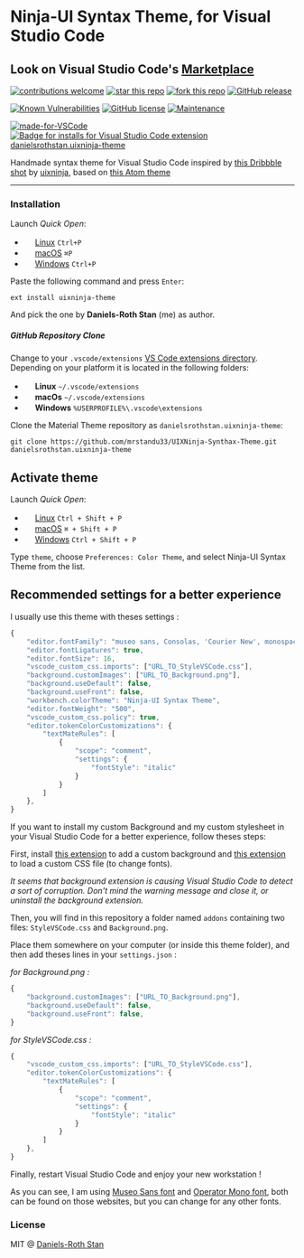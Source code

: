 # Ninja-UI Syntax Theme, for Visual Studio Code 

## Look on Visual Studio Code's [Marketplace](https://marketplace.visualstudio.com/items?itemName=danielsrothstan.uixninja-theme)

[![contributions welcome](https://img.shields.io/badge/contributions-welcome-brightgreen.png?style=flat)](https://github.com/mrstandu33/UIXNinja-Synthax-Theme/issues)
[![star this repo](https://githubbadges.com/star.svg?user=mrstandu33&repo=UIXNinja-Synthax-Theme&style=flat)](https://github.com/mrstandu33/UIXNinja-Synthax-Theme)
[![fork this repo](https://githubbadges.com/fork.svg?user=mrstandu33&repo=UIXNinja-Synthax-Theme&style=flat)](https://github.com/mrstandu33/UIXNinja-Synthax-Theme/fork)
[![GitHub release](https://img.shields.io/github/release/Naereen/StrapDown.js.png)](https://GitHub.com/mrstandu33/UIXNinja-Synthax-Theme/releases/)

[![Known Vulnerabilities](https://snyk.io/test/github/mrstandu33/UIXNinja-Synthax-Theme/badge.png?targetFile=package.json)](https://snyk.io/test/github/mrstandu33/UIXNinja-Synthax-Theme?targetFile=package.json)
[![GitHub license](https://img.shields.io/github/license/mrstandu33/UIXNinja-Synthax-Theme.png)](https://github.com/mrstandu33/UIXNinja-Synthax-Theme/blob/master/LICENSE)
[![Maintenance](https://img.shields.io/badge/Maintained%3F-yes-green.png)](https://github.com/mrstandu33/UIXNinja-Synthax-Theme/graphs/commit-activity)

[![made-for-VSCode](https://img.shields.io/badge/Made%20for-VSCode-1f425f.png)](https://code.visualstudio.com/)
[![Badge for installs for Visual Studio Code extension danielsrothstan.uixninja-theme](https://vsmarketplacebadge.apphb.com/installs/danielsrothstan.uixninja-theme.png)](https://marketplace.visualstudio.com/items?itemName=danielsrothstan.uixninja-theme)

Handmade syntax theme for Visual Studio Code inspired by
[this Dribbble shot](https://dribbble.com/shots/2932388-code-editor-redesign)
by
[uixninja](https://dribbble.com/uixninja),
based on 
[this Atom theme](https://github.com/licatajustin/ninja-ui-syntax)

---

### Installation

Launch *Quick Open*:
  - <img src="https://www.kernel.org/theme/images/logos/favicon.png" width=16 height=16/> <a href="https://code.visualstudio.com/shortcuts/keyboard-shortcuts-linux.pdf">Linux</a> `Ctrl+P`
  - <img src="https://developer.apple.com/favicon.ico" width=16 height=16/> <a href="https://code.visualstudio.com/shortcuts/keyboard-shortcuts-macos.pdf">macOS</a> `⌘P`
  - <img src="https://www.microsoft.com/favicon.ico" width=16 height=16/> <a href="https://code.visualstudio.com/shortcuts/keyboard-shortcuts-windows.pdf">Windows</a> `Ctrl+P`

Paste the following command and press `Enter`:

```shell
ext install uixninja-theme
```

And pick the one by **Daniels-Roth Stan** (me) as author.

##### GitHub Repository Clone

Change to your `.vscode/extensions` [VS Code extensions directory](https://code.visualstudio.com/docs/extensions/install-extension#_side-loading).
Depending on your platform it is located in the following folders:

  - <img src="https://www.kernel.org/theme/images/logos/favicon.png" width=16 height=16/> **Linux** `~/.vscode/extensions`
  - <img src="https://developer.apple.com/favicon.ico" width=16 height=16/> **macOs** `~/.vscode/extensions`
  - <img src="https://www.microsoft.com/favicon.ico" width=16 height=16/> **Windows** `%USERPROFILE%\.vscode\extensions`

Clone the Material Theme repository as `danielsrothstan.uixninja-theme`:

```shell
git clone https://github.com/mrstandu33/UIXNinja-Synthax-Theme.git danielsrothstan.uixninja-theme
```

## Activate theme

Launch *Quick Open*:

  - <img src="https://www.kernel.org/theme/images/logos/favicon.png" width=16 height=16/> <a href="https://code.visualstudio.com/shortcuts/keyboard-shortcuts-linux.pdf">Linux</a> `Ctrl + Shift + P`
  - <img src="https://developer.apple.com/favicon.ico" width=16 height=16/> <a href="https://code.visualstudio.com/shortcuts/keyboard-shortcuts-macos.pdf">macOS</a> `⌘ + Shift + P`
  - <img src="https://www.microsoft.com/favicon.ico" width=16 height=16/> <a href="https://code.visualstudio.com/shortcuts/keyboard-shortcuts-windows.pdf">Windows</a> `Ctrl + Shift + P`

Type `theme`, choose `Preferences: Color Theme`, and select Ninja-UI Syntax Theme from the list.

## Recommended settings for a better experience

I usually use this theme with theses settings :
```js
{
    "editor.fontFamily": "museo sans, Consolas, 'Courier New', monospace",
    "editor.fontLigatures": true,
    "editor.fontSize": 16,
    "vscode_custom_css.imports": ["URL_TO_StyleVSCode.css"],
    "background.customImages": ["URL_TO_Background.png"],
    "background.useDefault": false,
    "background.useFront": false,
    "workbench.colorTheme": "Ninja-UI Syntax Theme",
    "editor.fontWeight": "500",
    "vscode_custom_css.policy": true,
    "editor.tokenColorCustomizations": {
        "textMateRules": [
            {
                "scope": "comment",
                "settings": {
                    "fontStyle": "italic"
                }
            }
        ]
    },
}
```

If you want to install my custom Background and my custom stylesheet in your Visual Studio Code for a better experience, follow theses steps:

First, install [this extension](https://marketplace.visualstudio.com/items?itemName=shalldie.background) to add a custom background and [this extension](https://marketplace.visualstudio.com/items?itemName=be5invis.vscode-custom-css) to load a custom CSS file (to change fonts).

*It seems that background extension is causing Visual Studio Code to detect a sort of corruption. Don't mind the warning message and close it, or uninstall the background extension.*

Then, you will find in this repository a folder named `addons` containing two files: `StyleVSCode.css` and `Background.png`.

Place them somewhere on your computer (or inside this theme folder), and then add theses lines in your `settings.json` :

*for Background.png :*
```js
{
    "background.customImages": ["URL_TO_Background.png"],
    "background.useDefault": false,
    "background.useFront": false,
}
```

*for StyleVSCode.css :*
```js
{
    "vscode_custom_css.imports": ["URL_TO_StyleVSCode.css"],
    "editor.tokenColorCustomizations": {
        "textMateRules": [
            {
                "scope": "comment",
                "settings": {
                    "fontStyle": "italic"
                }
            }
        ]
    },
}
```

Finally, restart Visual Studio Code and enjoy your new workstation !

As you can see, I am using [Museo Sans font](https://www.dafontfree.net/freefonts-museo-sans-f95072.htm) and [Operator Mono font](https://www.typography.com/fonts/operator/styles/), both can be found on those websites, but you can change for any other fonts.

### License

MIT @ [Daniels-Roth Stan](https://daniels-roth-stan.fr)